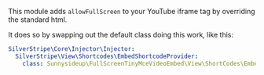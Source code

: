 This module adds `allowFullScreen` to your YouTube iframe tag by overriding the standard html.

It does so by swapping out the default class doing this work, like this:

```yml
SilverStripe\Core\Injector\Injector:
  SilverStripe\View\Shortcodes\EmbedShortcodeProvider:
    class: Sunnysideup\FullScreenTinyMceVideoEmbed\View\ShortCodes\EmbedShortcodeProviderFullScreen
```
